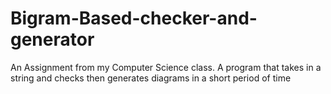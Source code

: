 # Bigram-Based-checker-and-generator
An Assignment from my Computer Science class. A program that takes in a string and checks then generates diagrams in a short period of time
